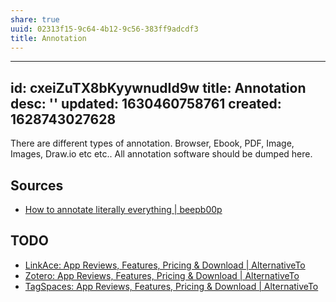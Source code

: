 ```yaml
---
share: true
uuid: 02313f15-9c64-4b12-9c56-383ff9adcdf3
title: Annotation
---
```

---
id: cxeiZuTX8bKyywnudId9w
title: Annotation
desc: ''
updated: 1630460758761
created: 1628743027628
---

There are different types of annotation. Browser, Ebook, PDF, Image, Images, Draw.io etc etc.. All annotation software should be dumped here.

## Sources

* [How to annotate literally everything | beepb00p](https://beepb00p.xyz/annotating.html)

## TODO

* [LinkAce: App Reviews, Features, Pricing & Download | AlternativeTo](https://alternativeto.net/software/linkace/about/)
* [Zotero: App Reviews, Features, Pricing & Download | AlternativeTo](https://alternativeto.net/software/zotero/about/)
* [TagSpaces: App Reviews, Features, Pricing & Download | AlternativeTo](https://alternativeto.net/software/tagspaces/about/)
